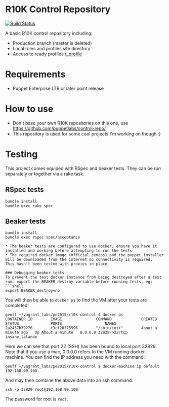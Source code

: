 # R10K Control Repository
[![Build Status](https://travis-ci.org/GeoffWilliams/r10k-control.svg?branch=production)](https://travis-ci.org/GeoffWilliams/r10k-control)

A basic R10K control repository including:
* Production branch (master is deleted)
* Local roles and profiles site directory
* Access to ready profiles [r_profile](https://forge.puppetlabs.com/geoffwilliams/r_profile)

# Requirements
* Puppet Enterprise LTR or later point release

# How to use
* Don't base your own R10K repositories on this one, use https://github.com/puppetlabs/control-repo/
* This repository is used for some cool projects I'm working on though :)

# Testing
This project comes equiped with RSpec and beaker tests.  They can be run separately or together via a rake task.

## RSpec tests
```shell
bundle install
bundle exec rake spec
```

## Beaker tests
```shell
bundle install
bundle exec rspec spec/acceptance

* The beaker tests are configured to use docker, ensure you have it installed and working before attempting to run the tests
* The required docker image (official centos) and the puppet installer will be downloaded from the internet so connectivity is required.  This hasn't been tested with proxies in place

### Debugging beaker tests
To prevent the test docker instance from being destroyed after a test run, export the BEAKER_destroy variable before running tests, eg:
```shell
export BEAKER_destroy=no
```

You will then be able to `docker ps` to find the VM after your tests are completed:
```shell
geoff ~/vagrant_labs/pe2015/r10k-control $ docker ps
CONTAINER ID        IMAGE               COMMAND             CREATED              STATUS              PORTS                   NAMES
2a2457b39276        f3cf28f75596        "/sbin/init"        About a minute ago   Up About a minute   0.0.0.0:32829->22/tcp   insane_lalande
```

Here we can see that port 22 (SSH) has been bound to local port 32829.  Note that if you use a mac, 0.0.0.0 refers to the VM running docker-machine.  You can find the IP address you need with the command:
```shell
geoff ~/vagrant_labs/pe2015/r10k-control $ docker-machine ip default
192.168.99.100
```

And may then combine the above data into an ssh command:
```shell
ssh -p 32829 root@192.168.99.100
```

The password for root is `root`.
